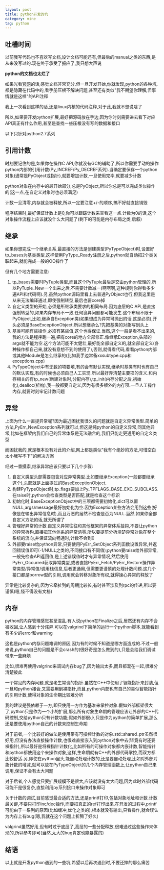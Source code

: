 ```yaml
---
layout: post
title: python开发的坑
category: mine
tag: python
---
```


## 吐槽时间

以前我写代码也不喜欢写文档,设计文档可能还有,但最后的manual之类的东西,是从来没写过的.现在终于承受了报应了,我只想大声说

**python的文档也太烂了**

如果光看[官网][python official]的话,感觉文档非常充分.但一旦开发开始,你就发现,python的各种坑,都是隐藏在代码中的,看手册压根不解决问题,甚至还有类似"我不期望你理解,但事情就是这样"的API注释

我上一次看到这样的话,还是linux内核的代码注释,对于此,我就不想说啥了

所以,如果要开发python扩展,最好把源码放在手边,因为你时刻需要进去看下对应API真正有什么作用,甚至是查找一些压根没有写的数据和接口

以下只针对python2.7系列

## 引用计数

时刻要记住的是,如果你在操作C API,你就没有GC的辅助了,所以你需要手动的操作python内部的引用计数(Py_INCREF/Py_DECREF系列).当确定要保存一个python对象(通常是PyObject或指针),就要增加计数,一旦使用完毕,就要减少计数

python对象在内存中的最开始部分,总是PyObject,所以你总是可以完成类似操作的(这一点,在自定义对象时也必须满足)

计数一旦清零,内存就会被释放,所以一定要注意+/-的顺序,搞不好就直接销毁

程序结束时,最好保证计数上是0,你可以跟踪计数来查看这一点.计数为0的话,这个对象操作流程上应该就没什么大问题了(剩下的可能是内存布局之类,后叙)

## 继承

如果你想完成一个继承关系,最直接的方法是创建类型(PyTypeObject)时,设置好tp_bases为基类类型,这样使用PyType_Ready注册之后,python就自动把2个类关联起来,就能完成一般的OO操作了

但有几个地方需要注意:

1. tp_bases需要时PyTuple类型,而且这个PyTuple最后是交由python管理的,所以PyTuple_New一个出来之后,不需要计数减一(啊啊啊,这种规则你得看多少遍API和代码啊).另,虽然python源码里看上去普通PyObject也行,但我这里是从来无法编译通过,即使强制转型,最后也要core掉
2. 自定义类型的开始,必须是所继承类要求的相同布局.因为底层的C API,是直接强制转型的,如果内存布局不一致,任何诡异问题都可能发生.这个布局不限于PyObject,比如,继承自Exception类(如果想成为异常可抛出的话,这是必须),开头必须是BaseExceptionObject.所以想继承么?先把基类的对象写到头上
3. 基类可能有些操作,必须有某些值,这个也得保证.当然,这个一般是看不出来的,我的方法是程序跑一遍,把有core的地方全部修正.像继承Exception,头部的args就不能为空.这个方法可能不太健壮,最好能全部自定义的,就全部自定义(各种操作都自己来,就没有意想不到的使用了),否则,就得看代码,看看python内部或其他Module是怎么继承的(比如我手边常备xxsubtype.cpp和exceptions.cpp)
4. PyTypeObject中有无数的项要填,有的会有默认实现,继承时基类有时也有自己的默认实现,有的时候也必须自己人工实现.所以最好弄清楚主要项的含义.和内存相关的有tp_new(新建对象时,分配内存),tp_init(内存分配之后,初始化),dealloc(析构),我一般都要自定义,因为有很多额外的内存项.一旦人工操作内存,就要时刻牢记计数问题

## 异常

上面为什么一直提异常呢?因为最近困扰我很久的问题就是自定义异常类型.简单的方法,PyErr_NewException系列就可以,但这是纯python的自定义异常,同其他异常,比如在框架内我们自己的异常体系是无法融合的,我们只能走更通用的自定义类型

而困扰我的,就是根本没有对此的介绍,网上都是类似"我有个绝妙的方法,可惜空白太小我写不下"的解决方案

经过一番摸索,继承异常应该只要以下几个步骤:

1. 自定义类型头部需要包含对应异常类型.比如要继承Exception(一般都要继承这个),头部就是上面提过的BaseExceptionObject.
2. 构建PyTypeObject时,tp_flags要加上Py_TPFLAGS_BASE_EXC_SUBCLASS.在raise时,python会检查类型是否匹配,就是检查这个标识
3. 初始化时,BaseExceptionObject中的三项都需要初始化,dict可以置NULL,args/message最好初始化为空.因为Exception某些方法会用到这些(好像是在输出异常信息时),而且万恶的居然不检查是否为NULL.当然,如果你全部自定义方法的话,就无所谓了
4. 管理好异常的计数.自定义异常往往和其他框架的异常体系挂钩,不要让python的异常析构,直接把其他体系的异常清零.所以要提前分析清楚异常对象在整个系统的流向,并保证流向畅通时,计数不会到0
4. 外部要raise给python异常,只要使用PyErr_SetObject系列函数设置异常,并返回错误值即可(-1/NULL之类的,不同接口有不同值);python要raise给外部异常,一般先检查API返回值,是上述错误值时才有异常情况,然后使用PyErr_Occurred获取异常类型,或者直接PyErr_Fetch/PyErr_Restore操作异常类型/异常值/调用栈信息,后者更通用,但需要更谨慎的处理计数问题.这几个接口都是borrow型的引用,调用就会转移对象所有权,就得操心异常的释放了

异常是比较复杂的,因为它牵扯到的周期比较长,有时甚至涉及到rpc的传递,所以要谨慎(嗯,怪不得没有文档)

## 内存

python的内存管理感觉甚至混乱.有人说python在Finalize之后,居然还有内存不会被收回,让人感到十分诧异.可以在valgrind下简单的运行一个python脚本,就能看到有多少的error和warning

这也是python内存问题难调的原因,因为有的时候不知道是哪方面造成的.不过一般来说,python自己的问题是不会crash的(很好奇是怎么做到的),只是会给我们调试带来一些麻烦

比如,很难再使用valgrind来调试内存bug了,因为输出太多,而且都混在一起,很难分清楚彼此

一个常见的内存问题,就是老生常谈的指针.虽然在C++中使用了智能指针来封装,但一旦和python接合,又需要用到裸指针,而且,python内部也有自己的类似智能指针的引用计数,使得对象的生命期比较难分析

我的建议是强依赖于一方,即只使用一方作为基准来掌控对象.假如外部框架很大了,python只是作为一个小的扩展,那么所有对象生命期的管理应该让外部的C++代码控制,交给python只有计数功能;假如外部很小,只是作为python的简单扩展,那么还是要使用python自己的计数来控制生命期

对于前者,一个比较好的做法是使用带有可操控计数的对象.std::shared_ptr虽然很好用,但没有办法直接操作计数,也很难直接嵌入到python对象中去(毕竟有时还要裸指针),所以最好是将裸指针计数化,比如所有的可操作对象都内嵌计数,智能指针和python都使用这个来操作对象,这样,生命期就有C++的外部代码掌控,而双方都比较舒适.另,即使在python里头,能自动处理计数的,还是要自动处理,比如对外部对象计数的增减,就可以放在PyTypeObject的几个内存管理函数上,让python自己来调用,保证不会有太大问题

对于后者,个人感觉只要扩展规模不是很大,应该就没有太大问题,因为此时外部代码可能不是很复杂,直接利用py系列接口来操作对象即可

关于计数的调试,目前感觉最合适的方法,还是printf打印,包括对象地址和计数.计数最关键,不要只打印inc/dec操作,而要把真正的ref打印出来.在开发的过程中,printf可能由于一系列的原因(比如缓冲,优化之类的),根本就没有输出,只看操作,就会误认为内存上有bug(嗯,我就在这个问题上折腾了好久)

valgrind虽然好用,但有时过于底层了,高层的一些分配释放,很难通过这些操作来体现的,所以参考即可(当然,太大的bug肯定也能暴露的)

## 结语

以上就是开发python遇到的一些坑,希望以后再次遇到时,不要还摔的那么痛苦

[python official]: https://docs.python.org/2/c-api/index.html
